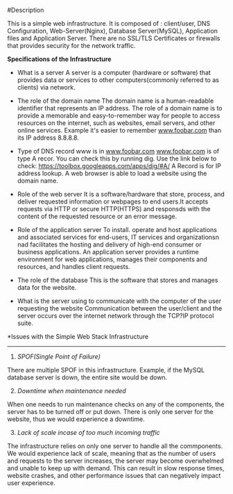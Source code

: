 #Description

This is a simple web infrastructure. It is composed of : client/user, DNS Configuration, Web-Server(Nginx), Database Server(MySQL), Application files and Application Server.
There are no SSL/TLS Certificates or firewalls that provides security for the network traffic.

**Specifications of the Infrastructure**

- What is a server
A server is a computer (hardware or software) that provides data or services to other computers(commonly referred to as clients) via network.

- The role of the domain name
The domain name is a human-readable identifier that represents an IP address. 
The role of a domain name is to provide a memorable and easy-to-remember way for people to access resources on the internet, such as websites, email servers, and other online services.
Example it's easier to remember www.foobar.com than its IP address 8.8.8.8.

- Type of DNS record www is in www.foobar.com
www.foobar.com is of type A recor. You can check this by running dig.
Use the link below to check:
https://toolbox.googleapps.com/apps/dig/#A/
 A Record is for IP address lookup. A web browser is able to load a website using the domain name.

 - Role of the web server
It is a software/hardware that store, process, and deliver requested information or webpages to end users.It accepts requests via HTTP or secure HTTP(HTTPS) and responsds with the content of the requested resource or an error message.

- Role of the application server
To install. operate and host applications and associated services for end-users, IT services and organizationsn nad facilitates the hosting and delivery of high-end consumer or business applications.
An application server provides a runtime environment for web applications, manages their components and resources, and handles client requests.

- The role of the database
 This is the software that stores and manages data for the website.

- What is the server using to communicate with the computer of the user requesting the website
Communication between the user/client and the server occurs over the internet network through the TCP?IP protocol suite.


*Issues with the Simple Web Stack Infrastructure
_______________________________________________________________________________________________

1) *SPOF(Single Point of Failure)*

There are multiple SPOF in this infrastructure. Example, if the MySQL database server is down, the entire site would be down.

2) *Downtime when maintenance needed*

When one needs to run maintenance checks on any of the components, the server has to be turned off or put down. There is only one server for the website, thus we would experience a downtime.

3) *Lack of scale incase of too much incoming traffic*

The infrastructure relies on only one server to handle all the commponents. 
We would experience lack of scale, meaning that as the number of users and requests to the server increases, the server may become overwhelmed and unable to keep up with demand.
This can result in slow response times, website crashes, and other performance issues that can negatively impact user experience.
